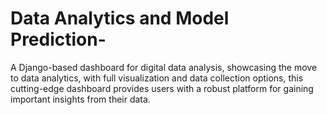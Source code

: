 # Data Analytics and Model Prediction-
 A Django-based dashboard for digital data analysis, showcasing the move to data analytics, with full visualization and data collection options, this cutting-edge dashboard provides users with a robust platform for gaining important insights from their data. 
